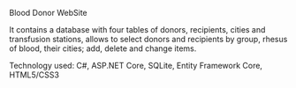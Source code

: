Blood Donor WebSite

It contains a database with four tables of donors, recipients, cities and transfusion stations, allows
to select donors and recipients by group, rhesus of blood, their cities; add, delete and change items.

Technology used: C#, ASP.NET Core, SQLite, Entity Framework Core, HTML5/CSS3
